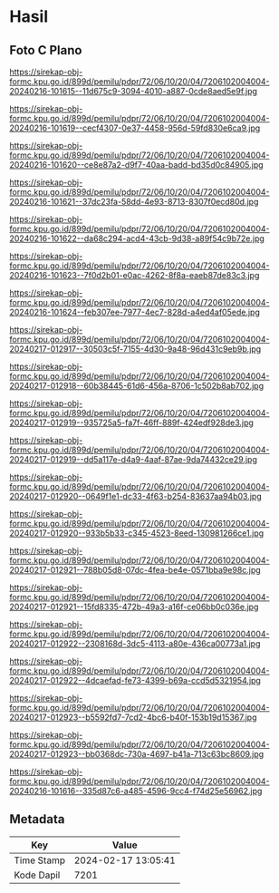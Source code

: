 # Hasil

## Foto C Plano

https://sirekap-obj-formc.kpu.go.id/899d/pemilu/pdpr/72/06/10/20/04/7206102004004-20240216-101615--11d675c9-3094-4010-a887-0cde8aed5e9f.jpg

https://sirekap-obj-formc.kpu.go.id/899d/pemilu/pdpr/72/06/10/20/04/7206102004004-20240216-101619--cecf4307-0e37-4458-956d-59fd830e6ca9.jpg

https://sirekap-obj-formc.kpu.go.id/899d/pemilu/pdpr/72/06/10/20/04/7206102004004-20240216-101620--ce8e87a2-d9f7-40aa-badd-bd35d0c84905.jpg

https://sirekap-obj-formc.kpu.go.id/899d/pemilu/pdpr/72/06/10/20/04/7206102004004-20240216-101621--37dc23fa-58dd-4e93-8713-8307f0ecd80d.jpg

https://sirekap-obj-formc.kpu.go.id/899d/pemilu/pdpr/72/06/10/20/04/7206102004004-20240216-101622--da68c294-acd4-43cb-9d38-a89f54c9b72e.jpg

https://sirekap-obj-formc.kpu.go.id/899d/pemilu/pdpr/72/06/10/20/04/7206102004004-20240216-101623--7f0d2b01-e0ac-4262-8f8a-eaeb87de83c3.jpg

https://sirekap-obj-formc.kpu.go.id/899d/pemilu/pdpr/72/06/10/20/04/7206102004004-20240216-101624--feb307ee-7977-4ec7-828d-a4ed4af05ede.jpg

https://sirekap-obj-formc.kpu.go.id/899d/pemilu/pdpr/72/06/10/20/04/7206102004004-20240217-012917--30503c5f-7155-4d30-9a48-96d431c9eb9b.jpg

https://sirekap-obj-formc.kpu.go.id/899d/pemilu/pdpr/72/06/10/20/04/7206102004004-20240217-012918--60b38445-61d6-456a-8706-1c502b8ab702.jpg

https://sirekap-obj-formc.kpu.go.id/899d/pemilu/pdpr/72/06/10/20/04/7206102004004-20240217-012919--935725a5-fa7f-46ff-889f-424edf928de3.jpg

https://sirekap-obj-formc.kpu.go.id/899d/pemilu/pdpr/72/06/10/20/04/7206102004004-20240217-012919--dd5a117e-d4a9-4aaf-87ae-9da74432ce29.jpg

https://sirekap-obj-formc.kpu.go.id/899d/pemilu/pdpr/72/06/10/20/04/7206102004004-20240217-012920--0649f1e1-dc33-4f63-b254-83637aa94b03.jpg

https://sirekap-obj-formc.kpu.go.id/899d/pemilu/pdpr/72/06/10/20/04/7206102004004-20240217-012920--933b5b33-c345-4523-8eed-130981266ce1.jpg

https://sirekap-obj-formc.kpu.go.id/899d/pemilu/pdpr/72/06/10/20/04/7206102004004-20240217-012921--788b05d8-07dc-4fea-be4e-0571bba9e98c.jpg

https://sirekap-obj-formc.kpu.go.id/899d/pemilu/pdpr/72/06/10/20/04/7206102004004-20240217-012921--15fd8335-472b-49a3-a16f-ce06bb0c036e.jpg

https://sirekap-obj-formc.kpu.go.id/899d/pemilu/pdpr/72/06/10/20/04/7206102004004-20240217-012922--2308168d-3dc5-4113-a80e-436ca00773a1.jpg

https://sirekap-obj-formc.kpu.go.id/899d/pemilu/pdpr/72/06/10/20/04/7206102004004-20240217-012922--4dcaefad-fe73-4399-b69a-ccd5d5321954.jpg

https://sirekap-obj-formc.kpu.go.id/899d/pemilu/pdpr/72/06/10/20/04/7206102004004-20240217-012923--b5592fd7-7cd2-4bc6-b40f-153b19d15367.jpg

https://sirekap-obj-formc.kpu.go.id/899d/pemilu/pdpr/72/06/10/20/04/7206102004004-20240217-012923--bb0368dc-730a-4697-b41a-713c63bc8609.jpg

https://sirekap-obj-formc.kpu.go.id/899d/pemilu/pdpr/72/06/10/20/04/7206102004004-20240216-101616--335d87c6-a485-4596-9cc4-f74d25e56962.jpg


## Metadata

| Key        | Value               |
| ---------- | ------------------- |
| Time Stamp | 2024-02-17 13:05:41 |
| Kode Dapil | 7201                |



